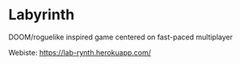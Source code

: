 # Labyrinth

DOOM/roguelike inspired game centered on fast-paced multiplayer

Webiste: https://lab-rynth.herokuapp.com/
